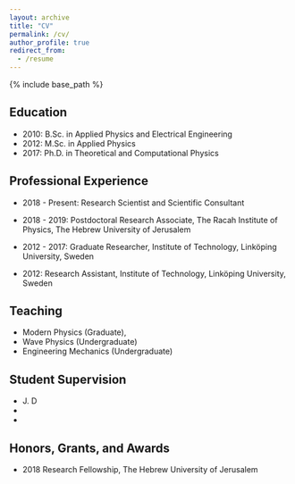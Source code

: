 ```yaml
---
layout: archive
title: "CV"
permalink: /cv/
author_profile: true
redirect_from:
  - /resume
---
```


{% include base_path %}

## Education

* 2010: B.Sc. in Applied Physics and Electrical Engineering 
* 2012: M.Sc. in Applied Physics
* 2017: Ph.D. in Theoretical and Computational Physics

## Professional Experience 

* 2018 - Present: Research Scientist and Scientific Consultant
  
* 2018 - 2019: Postdoctoral Research Associate, The Racah Institute of Physics, The Hebrew University of Jerusalem 

* 2012 - 2017: Graduate Researcher, Institute of Technology, Linköping University, Sweden

* 2012: Research Assistant, Institute of Technology, Linköping University, Sweden
   
## Teaching    

  * Modern Physics (Graduate), 
  * Wave Physics (Undergraduate)
  * Engineering Mechanics (Undergraduate)

## Student Supervision

  * J. D
  * 
  *

## Honors, Grants, and Awards
* 2018 Research Fellowship, The Hebrew University of Jerusalem 

